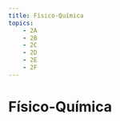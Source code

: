 ```yaml
---
title: Físico-Química
topics:
    - 2A
    - 2B
    - 2C
    - 2D
    - 2E
    - 2F
---
```


# Físico-Química